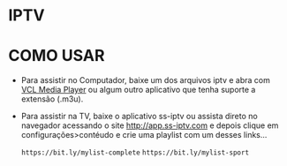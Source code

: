 # IPTV 

# COMO USAR
- Para assistir no Computador, baixe um dos arquivos iptv e abra com [VCL Media Player](https://www.videolan.org/vlc/) ou algum outro aplicativo que tenha suporte a extensão (.m3u).

- Para assistir na TV, baixe o aplicativo ss-iptv ou assista direto no navegador acessando o site http://app.ss-iptv.com e depois clique em configurações>contéudo e crie uma playlist com um desses links...

   `https://bit.ly/mylist-complete`  `https://bit.ly/mylist-sport`
